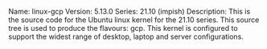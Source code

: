 Name:    linux-gcp
Version: 5.13.0
Series:  21.10 (impish)
Description:
    This is the source code for the Ubuntu linux kernel for the 21.10 series. This
    source tree is used to produce the flavours: gcp.
    This kernel is configured to support the widest range of desktop, laptop and
    server configurations.
